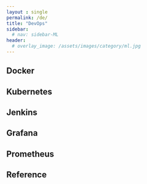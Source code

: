 ```yaml
---
layout : single
permalink: /de/
title: "DevOps"
sidebar:
  # nav: sidebar-ML
header:
  # overlay_image: /assets/images/category/ml.jpg
---
```


## Docker

## Kubernetes

## Jenkins

## Grafana

## Prometheus

## Reference

